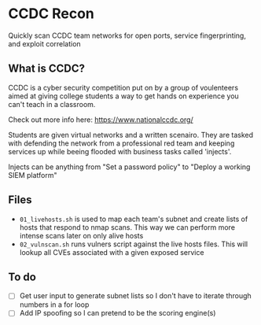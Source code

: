 # CCDC Recon 
Quickly scan CCDC team networks for open ports, service fingerprinting, and exploit correlation 

## What is CCDC?
CCDC is a cyber security competition put on by a group of voulenteers aimed at giving college students a way to get hands on experience you can't teach in a classroom.

Check out more info here:
https://www.nationalccdc.org/ 

Students are given virtual networks and a written scenairo. They are tasked with defending the network from a professional red team and keeping services up while beeing flooded with business tasks called 'injects'. 

Injects can be anything from "Set a password policy" to "Deploy a working SIEM platform"

## Files
- `01_livehosts.sh` is used to map each team's subnet and create lists of hosts that respond to nmap scans. This way we can perform more intense scans later on only alive hosts
- `02_vulnscan.sh` runs vulners script against the live hosts files. This will lookup all CVEs associated with a given exposed service

## To do 
- [ ] Get user input to generate subnet lists so I don't have to iterate through numbers in a for loop
- [ ] Add IP spoofing so I can pretend to be the scoring engine(s) 
